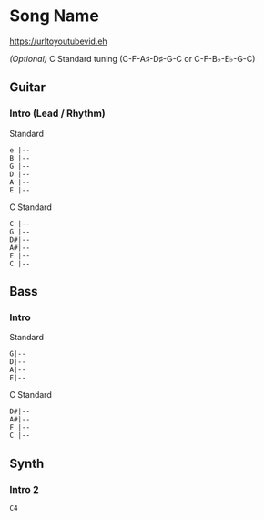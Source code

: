 
# Song Name

<https://urltoyoutubevid.eh>

_(Optional)_ C Standard tuning (C-F-A♯-D♯-G-C or C-F-B♭-E♭-G-C)

## Guitar
  
### Intro (Lead / Rhythm)

Standard

    e |--
    B |--
    G |--
    D |--
    A |--
    E |--

C Standard

    C |--
    G |--
    D#|--
    A#|--
    F |--
    C |--

## Bass

### Intro

Standard

    G|--
    D|--
    A|--
    E|--

C Standard

    D#|--
    A#|--
    F |--
    C |--

## Synth

### Intro 2

    C4

